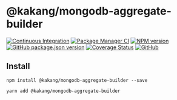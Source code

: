 # @kakang/mongodb-aggregate-builder

[![Continuous Integration](https://github.com/kaka-repo/mongodb-aggregate-builder/actions/workflows/ci.yml/badge.svg)](https://github.com/kaka-repo/mongodb-aggregate-builder/actions/workflows/ci.yml)
[![Package Manager CI](https://github.com/kaka-repo/mongodb-aggregate-builder/actions/workflows/package-manager-ci.yml/badge.svg)](https://github.com/kaka-repo/mongodb-aggregate-builder/actions/workflows/package-manager-ci.yml)
[![NPM version](https://img.shields.io/npm/v/@kakang/mongodb-aggregate-builder.svg?style=flat)](https://www.npmjs.com/package/@kakang/mongodb-aggregate-builder)
[![GitHub package.json version](https://img.shields.io/github/package-json/v/kaka-repo/mongodb-aggregate-builder)](https://github.com/kaka-repo/mongodb-aggregate-builder)
[![Coverage Status](https://coveralls.io/repos/github/kaka-repo/mongodb-aggregate-builder/badge.svg?branch=main)](https://coveralls.io/github/kaka-repo/mongodb-aggregate-builder?branch=master)
[![GitHub](https://img.shields.io/github/license/kaka-repo/mongodb-aggregate-builder)](https://github.com/kaka-repo/mongodb-aggregate-builder)

## Install

```
npm install @kakang/mongodb-aggregate-builder --save

yarn add @kakang/mongodb-aggregate-builder
```
